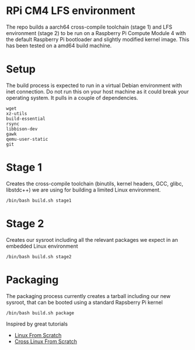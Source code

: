 # RPi CM4 LFS environment
The repo builds a aarch64 cross-compile toolchain (stage 1) and LFS environment (stage 2) to be run on a Raspberry Pi
Compute Module 4 with the default Raspberry Pi bootloader and slightly modified kernel image. This has been tested on a amd64 build machine.

# Setup

The build process is expected to run in a virtual Debian environment with inet connection. Do not run this on your host machine as it could break 
your operating system. It pulls in a couple of dependencies.
```
wget 
xz-utils 
build-essential 
rsync 
libbison-dev 
gawk
qemu-user-static
git
```

# Stage 1
Creates the cross-compile toolchain (binutils, kernel headers, GCC, glibc, libstdc++) we are using for building a limited
Linux environment.

`/bin/bash build.sh stage1`

# Stage 2
Creates our sysroot including all the relevant packages we expect in an embedded Linux environment

`/bin/bash build.sh stage2`

# Packaging
The packaging process currently creates a tarball including our new sysroot, that can be booted using a standard Rapsberry Pi 
kernel

`/bin/bash build.sh package`

Inspired by great tutorials

- [Linux From Scratch](https://www.linuxfromscratch.org/)
- [Cross Linux From Scratch](https://trac.clfs.org/)